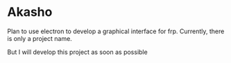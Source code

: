 # Akasho

Plan to use electron to develop a graphical interface for frp. Currently, there is only a project name.

But I will develop this project as soon as possible